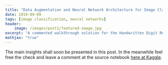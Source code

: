 ```yaml
---
title: "Data Augmentation and Neural Network Architecture for Image Classification"
date: 2019-09-09
tags: [image classification, neural networks]
header:
    image: /images/post1/featured-image.jpg
excerpt: "A commented walkthrough solution for the Handwritten Digit Recognizer Challange from Kaggle"
mathjax: "true"
---
```


The main insights shall soon be presented in this post. In the meanwhile feel free the check and leave a comment at the source notebook [here at Kaggle](https://www.kaggle.com/mbeliu/handwritten-digit-recognizer-challenge/).
